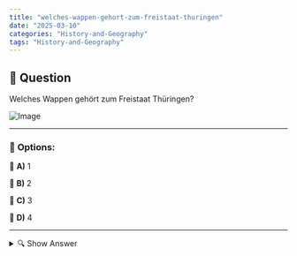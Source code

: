 ```yaml
---
title: "welches-wappen-gehort-zum-freistaat-thuringen"
date: "2025-03-10"
categories: "History-and-Geography"
tags: "History-and-Geography"
---
```


## 📌 **Question**

Welches Wappen gehört zum Freistaat Thüringen?

![Image](https://www.einbuergerungstest-online.de/img/fragen/451.png)

---

### 📝 **Options:**

🔘 **A)** 1

🔘 **B)** 2

🔘 **C)** 3

🔘 **D)** 4

---

<details>
  <summary>🔍 Show Answer</summary>

  <p>
💡  <b>Correct Answer:</b>  d
  </p>
  <p>
    📖<b>Explanation:</b>
    Thüringen, der „Grüne Herz Deutschlands“, ist ein Bundesland mit einer reichen Geschichte und kulturellen Vielfalt. Das Freistaat Thüringen besitzt ein offizielles Wappen, das symbolisch die Identität und Traditionen der Region widerspiegelt. Typische Elemente können historische Symbole, regionale Farben oder spezifische Tiere sein, die für Thüringens Geschichte und Landschaft stehen. Bei der Frage nach dem richtigen Wappen ist es wichtig, die charakteristischen Merkmale des Thüringer Wappens zu erkennen, um es von anderen Wappen zu unterscheiden.
  </p>
</details>
